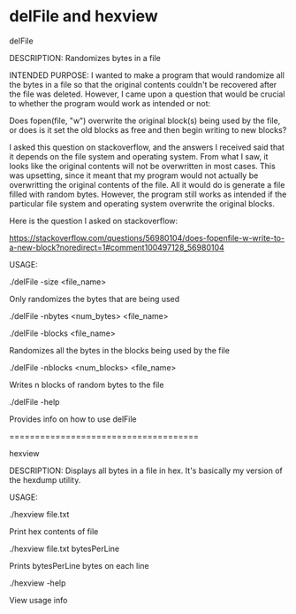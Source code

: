 # delFile and hexview


delFile


DESCRIPTION: Randomizes bytes in a file


INTENDED PURPOSE: I wanted to make a program that would randomize all the bytes in a file so that the original contents couldn't be recovered after the file was deleted. However, I came upon a question that would be crucial to whether the program would work as intended or not:


Does fopen(file, "w") overwrite the original block(s) being used by the file, or does is it set the old blocks as free and then begin writing to new blocks?


I asked this question on stackoverflow, and the answers I received said that it depends on the file system and operating system. From what I saw, it looks like the original contents will not be overwritten in most cases. This was upsetting, since it meant that my program would not actually be overwritting the original contents of the file. All it would do is generate a file filled with random bytes. However, the program still works as intended if the particular file system and operating system overwrite the original blocks. 


Here is the question I asked on stackoverflow:


https://stackoverflow.com/questions/56980104/does-fopenfile-w-write-to-a-new-block?noredirect=1#comment100497128_56980104


USAGE:


./delFile -size <file_name>


Only randomizes the bytes that are being used


./delFile -nbytes <num_bytes> <file_name>


./delFile -blocks <file_name>


Randomizes all the bytes in the blocks being used by the file


./delFile -nblocks <num_blocks> <file_name>


Writes n blocks of random bytes to the file


./delFile -help


Provides info on how to use delFile


=====================================


hexview


DESCRIPTION: Displays all bytes in a file in hex. It's basically my version of the hexdump utility.


USAGE:


./hexview file.txt


Print hex contents of file


./hexview file.txt bytesPerLine


Prints bytesPerLine bytes on each line


./hexview -help


View usage info

